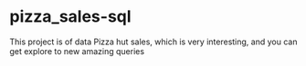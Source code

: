 # pizza_sales-sql
This project is of data Pizza hut sales, which is very interesting, and you can get explore to new amazing queries 
